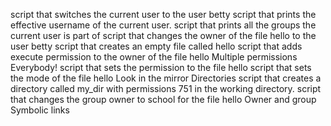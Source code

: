 script that switches the current user to the user betty
script that prints the effective username of the current user.
script that prints all the groups the current user is part of
script that changes the owner of the file hello to the user betty
script that creates an empty file called hello
script that adds execute permission to the owner of the file hello
Multiple permissions
Everybody!
script that sets the permission to the file hello
script that sets the mode of the file hello
Look in the mirror
Directories
script that creates a directory called my_dir with permissions 751 in the working directory.
script that changes the group owner to school for the file hello
Owner and group
Symbolic links
